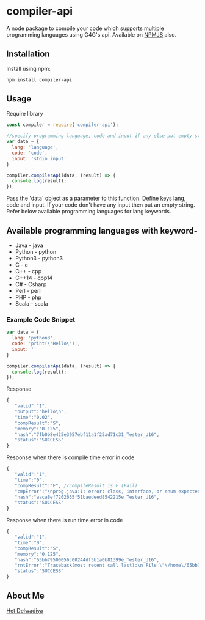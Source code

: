 # compiler-api
 A node package to compile your code which supports multiple programming languages using G4G's api. Available on [NPMJS](https://www.npmjs.com/package/compiler-api) also.

## Installation
Install using npm:
```sh
npm install compiler-api
```

## Usage
Require library
```javascript
const compiler = require('compiler-api');
```
```javascript
//specify programming language, code and input if any else put empty string
var data = {
  lang: 'language',
  code: 'code',
  input: 'stdin input'
} 

compiler.compilerApi(data, (result) => {
  console.log(result);
});
```
Pass the 'data' object as a parameter to this function. Define keys lang, code and input. If your code don't have any input then put an empty string. Refer below available programming languages for lang keywords.

## Available programming languages with keyword-
 - Java - java
 - Python - python
 - Python3 - python3
 - C - c
 - C++ - cpp
 - C++14 - cpp14
 - C# - Csharp
 - Perl - perl
 - PHP - php 
 - Scala - scala

### Example Code Snippet
```javascript
var data = {
  lang: 'python3',
  code: 'print(\"Hello\")',
  input: ''
}

compiler.compilerApi(data, (result) => {
  console.log(result);
});
```

Response
```javascript
{
   "valid":"1",
   "output":"hello\n",
   "time":"0.02",
   "compResult":"S",
   "memory":"0.125",
   "hash":"7fb0b8e425e3957ebf11a1f25ad71c31_Tester_U16",
   "status":"SUCCESS"
}
```

Response when there is compile time error in code
```javascript
{
   "valid":"1",
   "time":"0",
   "compResult":"F", //compileResult is F (Fail)
   "cmpError":"\nprog.java:1: error: class, interface, or enum expected\nprint(\"hello\")\n^\n1 error", //compile time error in detail
   "hash":"aaca8ef7202655f51baedeed8542215e_Tester_U16",
   "status":"SUCCESS"
}
```

Response when there is run time error in code
```javascript
{
   "valid":"1",
   "time":"0",
   "compResult":"S",
   "memory":"0.125",
   "hash":"65bb79500056c00244df5b1a0b81399e_Tester_U16",
   "rntError":"Traceback(most recent call last):\n File \"\/home\/65bb79500056c00244df5b1a0b81399e.py\", line 2, in <module>\n print(y)\nNameError: name 'y' is not defined\n", //run time error in detail
   "status":"SUCCESS"
}
```

## About Me

<a href="https://www.linkedin.com/in/het-delwadiya/" target="_blank">Het Delwadiya</a>
